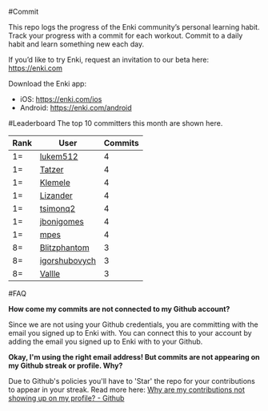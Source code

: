 #Commit

This repo logs the progress of the Enki community’s personal learning habit. Track your progress with a commit for each workout. Commit to a daily habit and learn something new each day.

If you’d like to try Enki, request an invitation to our beta here: https://enki.com

Download the Enki app: 
 - iOS: https://enki.com/ios
 - Android: https://enki.com/android

#Leaderboard
The top 10 committers this month are shown here.

| Rank | User | Commits |
|------|------|---------|
|1=|[lukem512](https://github.com/lukem512)|4|
|1=|[Tatzer](https://github.com/Tatzer)|4|
|1=|[Klemele](https://github.com/Klemele)|4|
|1=|[Lizander](https://github.com/Lizander)|4|
|1=|[tsimonq2](https://github.com/tsimonq2)|4|
|1=|[jbonigomes](https://github.com/jbonigomes)|4|
|1=|[mpes](https://github.com/mpes)|4|
|8=|[Blitzphantom](https://github.com/Blitzphantom)|3|
|8=|[igorshubovych](https://github.com/igorshubovych)|3|
|8=|[Vallle](https://github.com/Vallle)|3|

#FAQ

**How come my commits are not connected to my Github account?**

Since we are not using your Github credentials, you are committing with the email you signed up to Enki with. You can connect this to your account by adding the email you signed up to Enki with to your Github.

**Okay, I'm using the right email address! But commits are not appearing on my Github streak or profile. Why?**

Due to Github's policies you'll have to 'Star' the repo for your contributions to appear in your streak. Read more here: [Why are my contributions not showing up on my profile? - Github](https://help.github.com/articles/why-are-my-contributions-not-showing-up-on-my-profile/)
